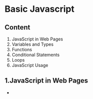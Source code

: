 # Basic Javascript  #
## Content ##
1. JavaScript in Web Pages
2. Variables and Types
3. Functions
4. Conditional Statements
5. Loops
6. JavaScript Usage



## 1.JavaScript in Web Pages ##
- _<script>_
- _src attribute_
- _<noscript>_
### 1.1 Script ##
```
<!DOCTYPE html>
<html>
  <head>
    <script>
    console.log('Hello!');
    </script>
  </head>
  <body>
    <h1>Our Page</h1>
    <script>
      console.log('In Body');
    </script>
    <script type="text/javascript" src="js/01-basic-1.js">
      console.log('Hello in Body!');
    </script>
  </body>
</html>
```
### 1.2 Noscript ###
```
<!DOCTYPE html>
<html>
  <head>
  </head>
  <body>
    <noscript>
      <h1>This application requires JavaScript.</h1>
    </noscript>
  </body>
</html>

```

## 2. Variables ##
- Fundamentals
- undefined
- PrimitiveTypes
- Object and Function Types
### 2.1 Defing variables ###
```
orderId= 9001;  //no var
console.log(orderId);
```
```
var orderId= 9001;  //def var
console.log(orderId);
```
```
var orderId = "ORD-9001";
console.log(orderId);
```
```
var orderId= "ORD-9001";
orderId= 1201;
console.log(orderId);
```
### 2.2 undefined ###
```
var orderId;
console.log(orderId); //undefined
```
** use stirict **
```
‘use strict’;
orderId= 9001;
console.log(orderId);  //error
```
### 2.3 Primitive TYPEs ###
- number string, NaN
```
var orderId1= 9001;
console.log(typeof orderId1);

var orderId2= 9001.01;
console.log(typeof orderId2);

var orderId3= "Ord-9001.01";
console.log(typeof orderId3);

var orderId4= "9001.01";
console.log(typeof orderId4)
```

- boolean
```
var isActive= true;
console.log(typeof isActive);
```

### 2.4 Object and Function Types ###
- object
```
var order = {
  orderId: 9001,
  isActive: true
};
console.log(typeof order);

var cancelledOrders= [9001, 9002, 9003];
console.log(typeof cancelledOrders);

var order = null;
console.log(typeof order);

```

- function
```
function cancelOrder(orderId) {
};
console.log(typeof cancelOrder);
```

## 3. Function Fundamentals ##
- Declaring Functions
- Arguments
- Returning Values
- Fnction Expressions

```
function printOrder() {
  console.log(‘Printing order.’);
};
printOrder();
```
```
function printOrder(orderId) {
  console.log(‘Printing order: ’ + orderId);
};
printOrder(‘9002’);
```
```
var getActivateOrder= function() {
  retrun "id";
};
console.log(typeof activateOrder);
getActivateOrder();

getActivateOrder; //nothing show
```

## 4. If and Switch Statements ##
```
var total = 99.99;
var freeShipping;
if(total >= 100.00)
  freeShipping= true;
else
  freeShipping= false;

console.log(freeShipping);
```

```
var orderType= 'business';
var shipMethod;

switch (orderType) {
  case'business':
    shipMethod= 'FedEx'; //be skipped
    // break;
  case 'personal':
    shipMethod= 'UPS Ground';
    break;
  default:
    shipMethod= 'USPS';
}
console.log(shipMethod);
```
## 5 Loop ##
### 5.1 while and do...while Statements ###
```
var lineItemCount= 3;
var currentItem= 0;
while(currentItem< lineItemCount) {
  console.log("item: "+ currentItem);
  currentItem++;
}
```
```
var lineItemCount= 3;
var currentItem= 0;
do {
  console.log("item: "+ currentItem);
  currentItem++;
} while(currentItem< lineItemCount);
```

### 5.2 for and for...in ###
- for
```
var lineItemCount= 3;
for(vari = 0; i < lineItemCount; i++)
  console.log(i);
```
- break
```
var lineItemCount= 5;
for(vari = 0; i < lineItemCount; i++) {
  console.log(i);
  if(i == 1)
  break;
}
```
- continue
```
var lineItemCount= 5;
for(vari = 0; i < lineItemCount; i++) {
if(i == 1)
  continue;
  console.log(i);
}
```
- for in
```
var lineItem= {
  product: 'Widget 1',
  quantity: 4,
  price: 9.50
};
for(varfield in lineItem)
  console.log(field + " : " + lineItem[field]);
```

## 6. JavsScript Usage Feature ##
- Case sensitive
```
varorderId= 5005;
console.log(OrderId);
```
- Comments
```
/*
console.log(1);
*/
console.log(2);
// console.log(3);
```
- Name
```
var@product = 'PRD-2000';
console.log(@product);

var 2product = 'PRD-2000';
console.log(2product);

var $product = 'PRD-4000'
$product += 'X2'
console.log($product)
```
